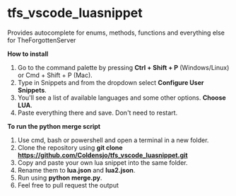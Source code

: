 # tfs_vscode_luasnippet
Provides autocomplete for enums, methods, functions and everything else for TheForgottenServer

**How to install**
1. Go to the command palette by pressing **Ctrl + Shift + P** (Windows/Linux) or Cmd + Shift + P (Mac).
2. Type in Snippets and from the dropdown select **Configure User Snippets**.
3. You'll see a list of available languages and some other options. **Choose LUA**.
4. Paste everything there and save. Don't need to restart.

**To run the python merge script**
1. Use cmd, bash or powershell and open a terminal in a new folder.
2. Clone the repository using **git clone https://github.com/Coldensjo/tfs_vscode_luasnippet.git**
3. Copy and paste your own lua snippet into the same folder.
4. Rename them to **lua.json** and **lua2.json**.
5. Run using **python merge.py**.
6. Feel free to pull request the output
